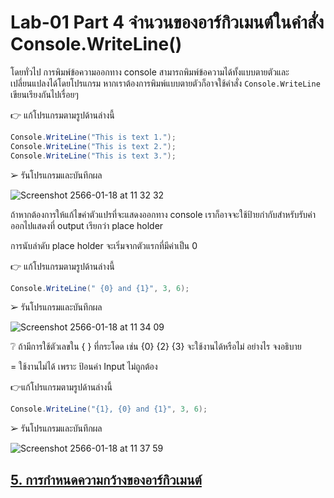 # Lab-01 Part 4 จำนวนของอาร์กิวเมนต์ในคำสั่ง Console.WriteLine()

โดยทั่วไป การพิมพ์ข้อความออกทาง console สามารถพิมพ์ข้อความได้ทั้งแบบตายตัวและเปลี่ยนแปลงได้โดยโปรแกรม หากเราต้องการพิมพ์แบบตายตัวก็อาจใช้คำสั่ง `Console.WriteLine` เขียนเรียงกันไปเรื่อยๆ 

👉 แก้โปรแกรมตามรูปด้านล่างนี้

```csharp
Console.WriteLine("This is text 1.");
Console.WriteLine("This is text 2.");
Console.WriteLine("This is text 3.");
```

➢ รันโปรแกรมและบันทึกผล

![Screenshot 2566-01-18 at 11 32 32](https://user-images.githubusercontent.com/115066261/213084637-f49ff902-d7c1-41d8-8659-3d4e65289847.png)

ถ้าหากต้องการให้แก้ไขค่าตัวแปรที่จะแสดงออกทาง console เราก็อาจจะใช้ป้ายกำกับสำหรับรับค่าออกไปแสดงที่ output เรียกว่า place holder

การนับลำดับ place holder จะเริ่มจากตัวแรกที่มีค่าเป็น 0

👉 แก้โปรแกรมตามรูปด้านล่างนี้

```csharp
Console.WriteLine(" {0} and {1}", 3, 6);
```

➢ รันโปรแกรมและบันทึกผล

![Screenshot 2566-01-18 at 11 34 09](https://user-images.githubusercontent.com/115066261/213084828-86ae5907-2e3b-49ad-bbd0-c738a20b4188.png)

❔ ถ้ามีการใช้ตัวเลขใน { } ที่กระโดด เช่น {0} {2} {3} จะใช้งานได้หรือไม่ อย่างไร จงอธิบาย

= ใช้งานไม่ได้ เพราะ ป้อนค่า Input ไม่ถูกต้อง

👉แก้โปรแกรมตามรูปด้านล่างนี้

```csharp
Console.WriteLine("{1}, {0} and {1}", 3, 6);
```

➢ รันโปรแกรมและบันทึกผล

![Screenshot 2566-01-18 at 11 37 59](https://user-images.githubusercontent.com/115066261/213085288-6bd678d0-12fe-4f33-b33b-11b02e2f6415.png)

 
## [5. การกำหนดความกว้างของอาร์กิวเมนต์](./Lab-01-part-5-7.md)
